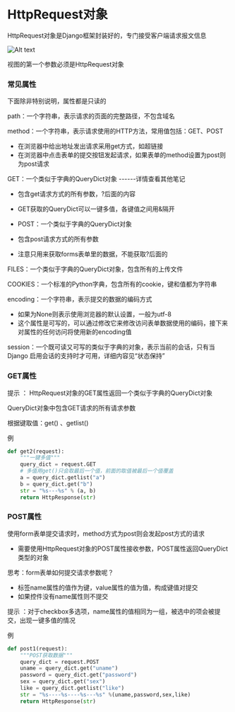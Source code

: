 # HttpRequest对象

HttpRequest对象是Django框架封装好的，专门接受客户端请求报文信息
<br>

![Alt text](./1517983219701.png)

视图的第一个参数必须是HttpRequest对象

### 常见属性
下面除非特别说明，属性都是只读的

path：一个字符串，表示请求的页面的完整路径，不包含域名

method：一个字符串，表示请求使用的HTTP方法，常用值包括：GET、POST
- 在浏览器中给出地址发出请求采用get方式，如超链接
- 在浏览器中点击表单的提交按钮发起请求，如果表单的method设置为post则为post请求

GET：一个类似于字典的QueryDict对象 ------详情查看其他笔记
- 包含get请求方式的所有参数，?后面的内容
- GET获取的QueryDict可以一键多值，各键值之间用&隔开

- POST：一个类似于字典的QueryDict对象
- 包含post请求方式的所有参数
- 注意只用来获取forms表单里的数据，不能获取?后面的

FILES：一个类似于字典的QueryDict对象，包含所有的上传文件

COOKIES：一个标准的Python字典，包含所有的cookie，键和值都为字符串

encoding：一个字符串，表示提交的数据的编码方式
- 如果为None则表示使用浏览器的默认设置，一般为utf-8
- 这个属性是可写的，可以通过修改它来修改访问表单数据使用的编码，接下来对属性的任何访问将使用新的encoding值

session：一个既可读又可写的类似于字典的对象，表示当前的会话，只有当Django 启用会话的支持时才可用，详细内容见“状态保持”

### GET属性
提示 ：
HttpRequest对象的GET属性返回一个类似于字典的QueryDict对象

QueryDict对象中包含GET请求的所有请求参数

根据键取值：get() 、getlist()

例
``` python
def get2(request):
    """一键多值"""
    query_dict = request.GET
    # 多值用get()只会取最后一个值，前面的取值被最后一个值覆盖
    a = query_dict.getlist("a")
    b = query_dict.get("b")
    str = "%s---%s" % (a, b)
    return HttpResponse(str)
```



### POST属性
使用form表单提交请求时，method方式为post则会发起post方式的请求
- 需要使用HttpRequest对象的POST属性接收参数，POST属性返回QueryDict类型的对象

思考：form表单如何提交请求参数呢？
- 标签name属性的值作为键，value属性的值为值，构成键值对提交
- 如果控件没有name属性则不提交

提示 ：对于checkbox多选项，name属性的值相同为一组，被选中的项会被提交，出现一键多值的情况

例
``` python
def post1(request):
    """POST获取数据"""
    query_dict = request.POST
    uname = query_dict.get("uname")
    password = query_dict.get("password")
    sex = query_dict.get("sex")
    like = query_dict.getlist("like")
    str = "%s----%s----%s---%s" %(uname,password,sex,like)
    return HttpResponse(str)
```